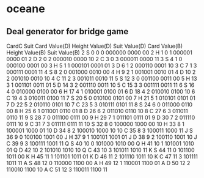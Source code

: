 # oceane

## Deal generator for bridge game

CardC Suit Card Value(D) Height Value(D) Suit Value(D) Card Value(B) Height Value(B) Suit Value(B)
2 S 0 0 0 000000 0000 00
2 H 1 0 1 000001 0000 01
2 D 2 0 2 000010 0000 10
2 C 3 0 3 000011 0000 11
3 S 4 1 0 000100 0001 00
3 H 5 1 1 000101 0001 01
3 D 6 1 2 000110 0001 10
3 C 7 1 3 000111 0001 11
4 S 8 2 0 001000 0010 00
4 H 9 2 1 001001 0010 01
4 D 10 2 2 001010 0010 10
4 C 11 2 3 001011 0010 11
5 S 12 3 0 001100 0011 00
5 H 13 3 1 001101 0011 01
5 D 14 3 2 001110 0011 10
5 C 15 3 3 001111 0011 11
6 S 16 4 0 010000 0100 00
6 H 17 4 1 010001 0100 01
6 D 18 4 2 010010 0100 10
6 C 19 4 3 010011 0100 11
7 S 20 5 0 010100 0101 00
7 H 21 5 1 010101 0101 01
7 D 22 5 2 010110 0101 10
7 C 23 5 3 010111 0101 11
8 S 24 6 0 011000 0110 00
8 H 25 6 1 011001 0110 01
8 D 26 6 2 011010 0110 10
8 C 27 6 3 011011 0110 11
9 S 28 7 0 011100 0111 00
9 H 29 7 1 011101 0111 01
9 D 30 7 2 011110 0111 10
9 C 31 7 3 011111 0111 11
10 S 32 8 0 100000 1000 00
10 H 33 8 1 100001 1000 01
10 D 34 8 2 100010 1000 10
10 C 35 8 3 100011 1000 11
J S 36 9 0 100100 1001 00
J H 37 9 1 100101 1001 01
J D 38 9 2 100110 1001 10
J C 39 9 3 100111 1001 11
Q S 40 10 0 101000 1010 00
Q H 41 10 1 101001 1010 01
Q D 42 10 2 101010 1010 10
Q C 43 10 3 101011 1010 11
K S 44 11 0 101100 1011 00
K H 45 11 1 101101 1011 01
K D 46 11 2 101110 1011 10
K C 47 11 3 101111 1011 11
A S 48 12 0 110000 1100 00
A H 49 12 1 110001 1100 01
A D 50 12 2 110010 1100 10
A C 51 12 3 110011 1100 11
